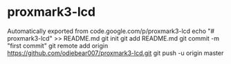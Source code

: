 # proxmark3-lcd
Automatically exported from code.google.com/p/proxmark3-lcd
echo "# proxmark3-lcd" >> README.md
git init
git add README.md
git commit -m "first commit"
git remote add origin https://github.com/odiebear007/proxmark3-lcd.git
git push -u origin master
